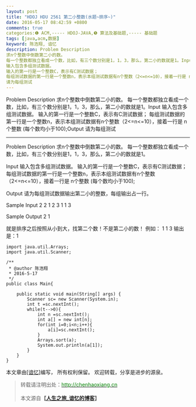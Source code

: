 ```yaml
---
layout: post
title: "HDOJ HDU 2561 第二小整数(水题~排序~)"
date: 2016-05-17 08:42:59 +0800
comments: true
categories:❶ ACM,----- HDOJ-JAVA,❺ 算法及基础题,----- 基础题
tags: [java,acm,数据]
keyword: 陈浩翔, 谙忆
description: Problem Description 
求n个整数中倒数第二小的数。 
每一个整数都独立看成一个数，比如，有三个数分别是1，1，3，那么，第二小的数就是1。Input 
输入包含多组测试数据。 
输入的第一行是一个整数C，表示有C测试数据； 
每组测试数据的第一行是一个整数n，表示本组测试数据有n个整数（2<=n<=10），接着一行是 n个整数 (每个数均小于100);Output 
请为每组测试 
---
```



Problem Description 
求n个整数中倒数第二小的数。 
每一个整数都独立看成一个数，比如，有三个数分别是1，1，3，那么，第二小的数就是1。Input 
输入包含多组测试数据。 
输入的第一行是一个整数C，表示有C测试数据； 
每组测试数据的第一行是一个整数n，表示本组测试数据有n个整数（2<=n<=10），接着一行是 n个整数 (每个数均小于100);Output 
请为每组测试
<!-- more -->
----------

Problem Description
求n个整数中倒数第二小的数。
每一个整数都独立看成一个数，比如，有三个数分别是1，1，3，那么，第二小的数就是1。

 

Input
输入包含多组测试数据。
输入的第一行是一个整数C，表示有C测试数据；
每组测试数据的第一行是一个整数n，表示本组测试数据有n个整数（2<=n<=10），接着一行是 n个整数 (每个数均小于100);

 

Output
请为每组测试数据输出第二小的整数，每组输出占一行。
 

Sample Input
2
2
1 2
3
1 1 3
 

Sample Output
2
1


就是排序之后按照从小到大，找第二个数！不是第二小的数！
例如：
1 1 3
输出是：1

```
import java.util.Arrays;
import java.util.Scanner;

/**
 * @author 陈浩翔
 * 2016-5-17
 */
public class Main{

	public static void main(String[] args) {
		Scanner sc= new Scanner(System.in);
		int t =sc.nextInt();
		while(t-->0){
			int n =sc.nextInt();
			int a[] = new int[n];
			for(int i=0;i<n;i++){
				a[i]=sc.nextInt();
			}
			Arrays.sort(a);
			System.out.println(a[1]);
		}
	}
}

```

本文章由<a href="http://chenhaoxiang.cn/">[谙忆]</a>编写， 所有权利保留。 
欢迎转载，分享是进步的源泉。
<blockquote cite='陈浩翔'>
<p background-color='#D3D3D3'>转载请注明出处：<a href='http://chenhaoxiang.cn'><font color="green">http://chenhaoxiang.cn</font></a><br><br>
本文源自<strong>【<a href='http://chenhaoxiang.cn' target='_blank'>人生之旅_谙忆的博客</a>】</strong></p>
</blockquote>
